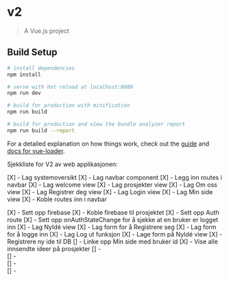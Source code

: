 # v2

> A Vue.js project

## Build Setup

``` bash
# install dependencies
npm install

# serve with hot reload at localhost:8080
npm run dev

# build for production with minification
npm run build

# build for production and view the bundle analyzer report
npm run build --report
```

For a detailed explanation on how things work, check out the [guide](http://vuejs-templates.github.io/webpack/) and [docs for vue-loader](http://vuejs.github.io/vue-loader).

Sjekkliste for V2 av web applikasjonen: 

[X]  -   Lag systemoversikt
[X]  -   Lag navbar component
    [X]     -   Legg inn routes i navbar
[X]  -   Lag welcome view
[X]  -   Lag prosjekter view
[X]  -   Lag Om oss view
[X]  -   Lag Registrer deg view
[X]  -   Lag Login view
[X]  -   Lag Min side view
[X]  -   Koble routes inn i navbar

[X]  -   Sett opp firebase
[X]  -   Koble firebase til prosjektet
[X]  -   Sett opp Auth route
[X]  -   Sett opp onAuthStateChange for å sjekke at en bruker er logget inn
[X]  -   Lag NyIdé view
[X]  -   Lag form for å Registrere seg
[X]  -   Lag form for å logge inn
[X]  -   Lag Log ut funksjon
[X]  -   Lage form på NyIdé view
[X]  -   Registrere ny ide til DB
[]  -   Linke opp Min side med bruker id
[X]  -   Vise alle innsendte ideer på prosjekter
[]  -   
[]  -   
[]  -   
[]  -   
